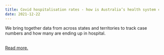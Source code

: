 ```yaml
---
title: Covid hospitalisation rates - how is Australia’s health system coping with the spread of Omicron?
date: 2021-12-22
---
```

<p>We bring together data from across states and territories to track case numbers and how many are ending up in hospital.</p><br>
<a href='https://www.theguardian.com/news/datablog/2021/dec/22/covid-hospitalisation-rates-how-is-australias-health-system-coping-with-the-spread-of-omicron'>Read more.</a>